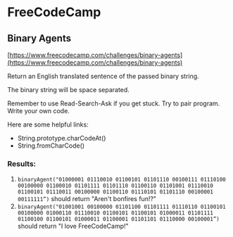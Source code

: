 # FreeCodeCamp
## Binary Agents   

[https://www.freecodecamp.com/challenges/binary-agents](https://www.freecodecamp.com/challenges/binary-agents)

Return an English translated sentence of the passed binary string.

The binary string will be space separated.

Remember to use Read-Search-Ask if you get stuck. Try to pair program. Write your own code.

Here are some helpful links:

* String.prototype.charCodeAt()
* String.fromCharCode()

### Results:
1. `binaryAgent("01000001 01110010 01100101 01101110 00100111 01110100 00100000 01100010 01101111 01101110 01100110 01101001 01110010 01100101 01110011 00100000 01100110 01110101 01101110 00100001 00111111”)` should return "Aren't bonfires fun!?"
2. `binaryAgent("01001001 00100000 01101100 01101111 01110110 01100101 00100000 01000110 01110010 01100101 01100101 01000011 01101111 01100100 01100101 01000011 01100001 01101101 01110000 00100001”)` should return "I love FreeCodeCamp!"